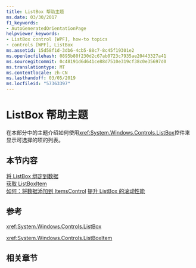 ```yaml
---
title: ListBox 帮助主题
ms.date: 03/30/2017
f1_keywords:
- AutoGeneratedOrientationPage
helpviewer_keywords:
- ListBox control [WPF], how-to topics
- controls [WPF], ListBox
ms.assetid: 15d58f1d-3db6-4cb5-88c7-8c45f19301e2
ms.openlocfilehash: 0895b80f230d2c67ab0723c7935ae20443327a41
ms.sourcegitcommit: 0c48191d6d641ce88d7510e319cf38c0e35697d0
ms.translationtype: MT
ms.contentlocale: zh-CN
ms.lasthandoff: 03/05/2019
ms.locfileid: "57363397"
---
```

# <a name="listbox-how-to-topics"></a>ListBox 帮助主题
在本部分中的主题介绍如何使用<xref:System.Windows.Controls.ListBox>控件来显示可选择的项的列表。  
  
## <a name="in-this-section"></a>本节内容  
 [将 ListBox 绑定到数据](how-to-bind-a-listbox-to-data.md)  
 [获取 ListBoxItem](how-to-get-a-listboxitem.md)  
 [如何：将数据添加到 ItemsControl](https://docs.microsoft.com/previous-versions/dotnet/netframework-3.5/ms743602(v=vs.90))  
 [提升 ListBox 的滚动性能](how-to-improve-the-scrolling-performance-of-a-listbox.md)  
  
## <a name="reference"></a>参考  
 <xref:System.Windows.Controls.ListBox>  
  
 <xref:System.Windows.Controls.ListBoxItem>  
  
## <a name="related-sections"></a>相关章节
